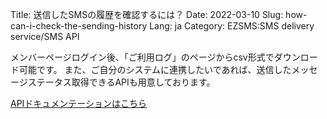 Title: 送信したSMSの履歴を確認するには？
Date: 2022-03-10
Slug: how-can-i-check-the-sending-history
Lang: ja
Category: EZSMS:SMS delivery service/SMS API

メンバーページログイン後、「ご利用ログ」のページからcsv形式でダウンロード可能です。 また、ご自分のシステムに連携したいであれば、送信したメッセージステータス取得できるAPIも用意しております。

[APIドキュメンテーションはこちら](https://drive.google.com/file/d/0B-EFLEP7IEAVeUdoN0RqR3gyZjA/view)
